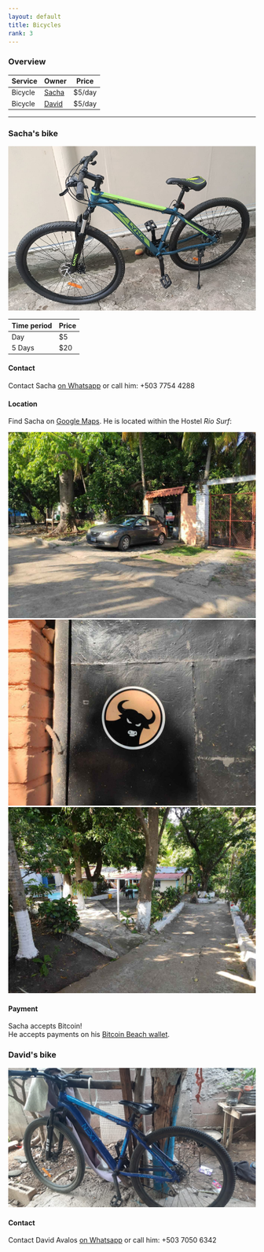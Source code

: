 ```yaml
---
layout: default
title: Bicycles
rank: 3
---
```


### Overview

| Service | Owner | Price |
| --- | --- | --- |
| Bicycle | [Sacha](#sachas-bike) | $5/day |
| Bicycle | [David](#davids-bike) | $5/day |

---

### Sacha's bike

![](assets/sacha/bike.png)

| Time period | Price |
| --- | --- |
| Day | $5 |
| 5 Days | $20 |

#### Contact
Contact Sacha [on Whatsapp](https://wa.me/+31615417038) or call him: +503 7754 4288

#### Location
Find Sacha on [Google Maps](https://maps.app.goo.gl/NyyhgNDhKvLxTzCv8).
He is located within the Hostel *Rio Surf*:

![](assets/naotoshi/RioSurfLocation1Small.jpg)
![](assets/naotoshi/RioSurfLocation2Small.jpg)
![](assets/naotoshi/RioSurfLocation3Small.jpg)

#### Payment
Sacha accepts Bitcoin!  
He accepts payments on his [Bitcoin Beach wallet](https://ln.bitcoinbeach.com/arentura).

### David's bike

![](assets/david_avalos/bike.png)

#### Contact
Contact David Avalos [on Whatsapp](https://wa.me/+50370506342) or call him: +503 7050 6342
